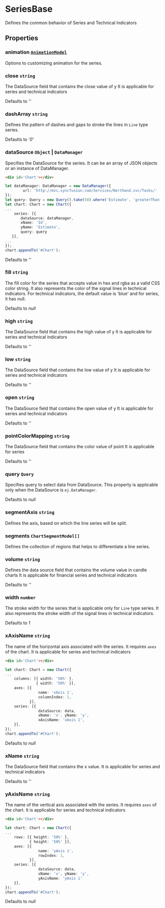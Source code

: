 # SeriesBase

Defines the common behavior of Series and Technical Indicators

## Properties

### animation [`AnimationModel`](./api-animationModel.html)

Options to customizing animation for the series.

### close `string`

The DataSource field that contains the close value of y
It is applicable for series and technical indicators

Defaults to *''*

### dashArray `string`

Defines the pattern of dashes and gaps to stroke the lines in `Line` type series.

Defaults to *'0'*

### dataSource `Object` &#124;  `DataManager`

Specifies the DataSource for the series. It can be an array of JSON objects or an instance of DataManager.
```html
<div id='Chart'></div>
```
```typescript
let dataManager: DataManager = new DataManager({
        url: 'http://mvc.syncfusion.com/Services/Northwnd.svc/Tasks/'
});
let query: Query = new Query().take(50).where('Estimate', 'greaterThan', 0, false);
let chart: Chart = new Chart({
...
    series: [{
       dataSource: dataManager,
       xName: 'Id',
       yName: 'Estimate',
       query: query
   }],
...
});
chart.appendTo('#Chart');
```

Defaults to *''*

### fill `string`

The fill color for the series that accepts value in hex and rgba as a valid CSS color string.
It also represents the color of the signal lines in technical indicators.
For technical indicators, the default value is 'blue' and for series, it has null.

Defaults to *null*

### high `string`

The DataSource field that contains the high value of y
It is applicable for series and technical indicators

Defaults to *''*

### low `string`

The DataSource field that contains the low value of y
It is applicable for series and technical indicators

Defaults to *''*

### open `string`

The DataSource field that contains the open value of y
It is applicable for series and technical indicators

Defaults to *''*

### pointColorMapping `string`

The DataSource field that contains the color value of point
It is applicable for series

Defaults to *''*

### query `Query`

Specifies query to select data from DataSource. This property is applicable only when the DataSource is `ej.DataManager`.

Defaults to *null*

### segmentAxis `string`

Defines the axis, based on which the line series will be split.

### segments `ChartSegmentModel[]`

Defines the collection of regions that helps to differentiate a line series.

### volume `string`

Defines the data source field that contains the volume value in candle charts
It is applicable for financial series and technical indicators

Defaults to *''*

### width `number`

The stroke width for the series that is applicable only for `Line` type series.
It also represents the stroke width of the signal lines in technical indicators.

Defaults to *1*

### xAxisName `string`

The name of the horizontal axis associated with the series. It requires `axes` of the chart.
It is applicable for series and technical indicators
```html
<div id='Chart'></div>
```
```typescript
let chart: Chart = new Chart({
...
    columns: [{ width: '50%' },
              { width: '50%' }],
    axes: [{
               name: 'xAxis 1',
               columnIndex: 1,
           }],
    series: [{
               dataSource: data,
               xName: 'x', yName: 'y',
               xAxisName: 'xAxis 1',
    }],
});
chart.appendTo('#Chart');
```

Defaults to *null*

### xName `string`

The DataSource field that contains the x value.
It is applicable for series and technical indicators

Defaults to *''*

### yAxisName `string`

The name of the vertical axis associated with the series. It requires `axes` of the chart.
It is applicable for series and technical indicators
```html
<div id='Chart'></div>
```
```typescript
let chart: Chart = new Chart({
...
    rows: [{ height: '50%' },
           { height: '50%' }],
    axes: [{
               name: 'yAxis 1',
               rowIndex: 1,
           }],
    series: [{
               dataSource: data,
               xName: 'x', yName: 'y',
               yAxisName: 'yAxis 1'
    }],
});
chart.appendTo('#Chart');
```

Defaults to *null*
